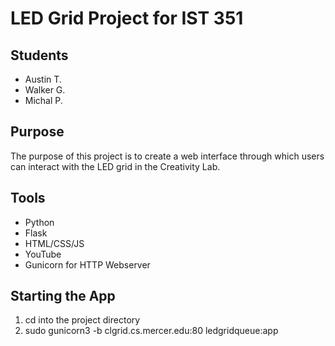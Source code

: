 # LED Grid Project for IST 351 #

## Students ##

* Austin T.
* Walker G.
* Michal P.

## Purpose ##

The purpose of this project is to create a web interface through which users can interact with the LED grid in the Creativity Lab.

## Tools ##

* Python
* Flask
* HTML/CSS/JS
* YouTube
* Gunicorn for HTTP Webserver

## Starting the App ##
1. cd into the project directory
2. sudo gunicorn3 -b clgrid.cs.mercer.edu:80 ledgridqueue:app
